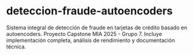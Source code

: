 # deteccion-fraude-autoencoders
Sistema integral de detección de fraude en tarjetas de crédito basado en autoencoders. Proyecto Capstone MIA 2025 - Grupo 7. Incluye implementación completa, análisis de rendimiento y documentación técnica.
